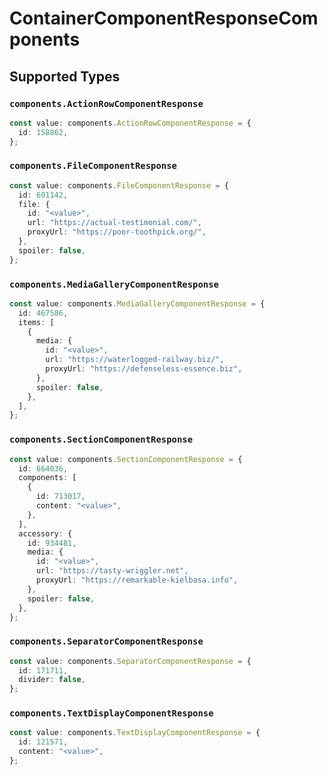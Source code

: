 # ContainerComponentResponseComponents


## Supported Types

### `components.ActionRowComponentResponse`

```typescript
const value: components.ActionRowComponentResponse = {
  id: 158862,
};
```

### `components.FileComponentResponse`

```typescript
const value: components.FileComponentResponse = {
  id: 601142,
  file: {
    id: "<value>",
    url: "https://actual-testimonial.com/",
    proxyUrl: "https://poor-toothpick.org/",
  },
  spoiler: false,
};
```

### `components.MediaGalleryComponentResponse`

```typescript
const value: components.MediaGalleryComponentResponse = {
  id: 467586,
  items: [
    {
      media: {
        id: "<value>",
        url: "https://waterlogged-railway.biz/",
        proxyUrl: "https://defenseless-essence.biz",
      },
      spoiler: false,
    },
  ],
};
```

### `components.SectionComponentResponse`

```typescript
const value: components.SectionComponentResponse = {
  id: 664036,
  components: [
    {
      id: 713017,
      content: "<value>",
    },
  ],
  accessory: {
    id: 934481,
    media: {
      id: "<value>",
      url: "https://tasty-wriggler.net",
      proxyUrl: "https://remarkable-kielbasa.info",
    },
    spoiler: false,
  },
};
```

### `components.SeparatorComponentResponse`

```typescript
const value: components.SeparatorComponentResponse = {
  id: 171711,
  divider: false,
};
```

### `components.TextDisplayComponentResponse`

```typescript
const value: components.TextDisplayComponentResponse = {
  id: 121571,
  content: "<value>",
};
```

